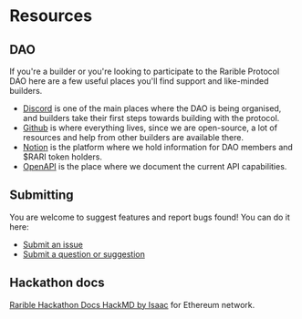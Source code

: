 # Resources

## DAO

If you're a builder or you're looking to participate to the Rarible Protocol DAO here are a few useful places you'll find support and like-minded builders.

- [Discord](https://discord.gg/3ByePUMAvB) is one of the main places where the DAO is being organised, and builders take their first steps towards building with the protocol.
- [Github](https://github.com/rarible) is where everything lives, since we are open-source, a lot of resources and help from other builders are available there.
- [Notion](https://rarible-protocol.notion.site/rarible-protocol/Rarible-Protocol-DAO-f89d6db21a9d4c199eb30051fceb9a0a) is the platform where we hold information for DAO members and $RARI token holders.
- [OpenAPI](https://api.rarible.org/v0.1/doc) is the place where we document the current API capabilities.

## Submitting

You are welcome to suggest features and report bugs found! You can do it here:

- [Submit an issue](https://github.com/rarible/protocol/issues)
- [Submit a question or suggestion](https://github.com/rarible/protocol/discussions)

## Hackathon docs

[Rarible Hackathon Docs HackMD by Isaac](https://hackmd.io/ktJuljjGTA2TivezBXKA5g?view#Rarible-Hackathon-Docs) for Ethereum network.
